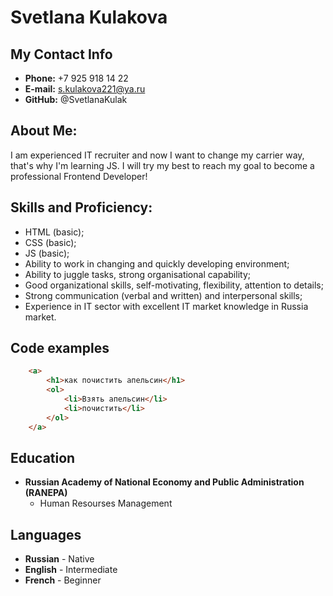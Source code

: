 # Svetlana Kulakova

## My Contact Info
* **Phone:** +7 925 918 14 22
* **E-mail:** s.kulakova221@ya.ru
* **GitHub:** @SvetlanaKulak

## About Me:
I am experienced IT recruiter and now I want to change my carrier way, that's why I'm learning JS. I will try my best to reach my goal to become a professional Frontend Developer!

## Skills and Proficiency:
* HTML (basic);
* CSS (basic);
* JS (basic);
* Ability to work in changing and quickly developing environment;
* Ability to juggle tasks, strong organisational capability;
* Good organizational skills, self-motivating, flexibility, attention to details;
* Strong communication (verbal and written) and interpersonal skills;
* Experience in IT sector with excellent IT market knowledge in Russia market.

## Code examples
```html
    <a>
        <h1>как почистить апельсин</h1>
        <ol>
            <li>Взять апельсин</li>
            <li>почистить</li>
        </ol>
    </a>
```
## Education
* **Russian Academy of National Economy and Public Administration (RANEPA)**
  * Human Resourses Management

## Languages
* **Russian** - Native
* **English** - Intermediate
* **French** - Beginner
